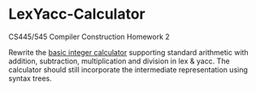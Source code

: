 # LexYacc-Calculator
CS445/545 Compiler Construction Homework 2

Rewrite the <a href="https://github.com/heidtJJ/C-Calculator">basic integer calculator</a> supporting standard arithmetic with 
addition, subtraction, multiplication and division in lex & yacc. The
calculator should still incorporate the intermediate representation using
syntax trees.
